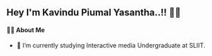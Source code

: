 ## Hey I'm Kavindu Piumal Yasantha..!! 👋😍

#### 🙋‍♂️ About Me

* 🌱 I’m currently studying Interactive media Undergraduate at SLIIT.




